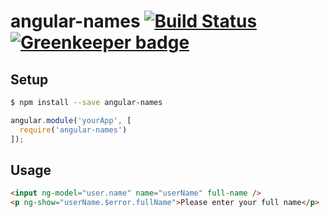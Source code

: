 angular-names [![Build Status](https://travis-ci.org/bendrucker/angular-names.svg?branch=master)](https://travis-ci.org/bendrucker/angular-names) [![Greenkeeper badge](https://badges.greenkeeper.io/bendrucker/angular-names.svg)](https://greenkeeper.io/)
=============

## Setup

```bash
$ npm install --save angular-names
```
```js
angular.module('yourApp', [
  require('angular-names')
]);
```

## Usage
```html
<input ng-model="user.name" name="userName" full-name />
<p ng-show="userName.$error.fullName">Please enter your full name</p>
```
